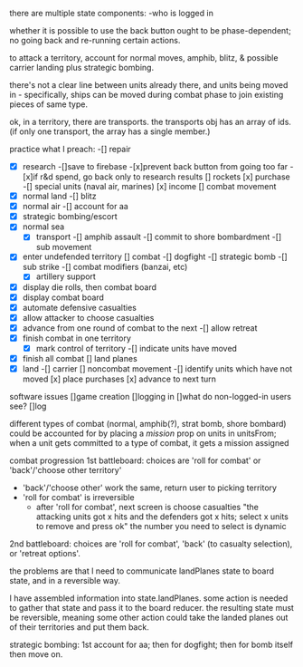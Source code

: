 there are multiple state components:
-who is logged in

whether it is possible to use the back button ought to be phase-dependent; no going back and re-running certain actions.

to attack a territory,
account for normal moves, amphib, blitz, & possible carrier landing
plus strategic bombing.

there's not a clear line between units already there, and units being moved in - specifically, ships can be moved during combat phase to join existing pieces of same type.

ok, in a territory, there are transports. the transports obj has an array of ids. (if only one transport, the array has a single member.)

practice what I preach:
-[] repair
-[x] research
  -[]save to firebase
  -[x]prevent back button from going too far
  -[x]if r&d spend, go back only to research results
[] rockets
[x] purchase
  -[] special units (naval air, marines)
[x] income
[] combat movement
 -[x] normal land
   -[] blitz
 -[x] normal air
   -[] account for aa
 -[x] strategic bombing/escort
 -[x] normal sea
   -[x] transport
   -[] amphib assault
   -[] commit to shore bombardment
   -[] sub movement
 -[x] enter undefended territory
[] combat
  -[] dogfight
  -[] strategic bomb
  -[] sub strike
  -[] combat modifiers (banzai, etc)
   -[x] artillery support
  -[x] display die rolls, then combat board
  -[x] display combat board
  -[x] automate defensive casualties
  -[x] allow attacker to choose casualties
  -[x] advance from one round of combat to the next
  -[] allow retreat
  -[x] finish combat in one territory
    -[x] mark control of territory
    -[] indicate units have moved
  -[x] finish all combat
[] land planes
  -[x] land
  -[] carrier
[] noncombat movement
  -[] identify units which have not moved
[x] place purchases
[x] advance to next turn

software issues
[]game creation
[]logging in
[]what do non-logged-in users see?
[]log


different types of combat (normal, amphib(?), strat bomb, shore bombard)
could be accounted for by placing a _mission_ prop on units in unitsFrom; when a unit gets committed to a type of combat, it gets a mission assigned

combat progression
1st battleboard: choices are 'roll for combat' or 'back'/'choose other territory'
* 'back'/'choose other' work the same, return user to picking territory
* 'roll for combat' is irreversible 
  * after 'roll for combat', next screen is choose casualties
  "the attacking units got x hits and the defenders got x hits; select x units to remove and press ok"
  the number you need to select is dynamic

2nd battleboard: choices are 'roll for combat', 'back' (to casualty selection), or 'retreat options'.

the problems are that I need to communicate landPlanes state to board state, and in a reversible way.

I have assembled information into state.landPlanes. some action is needed to gather that state and pass it to the board reducer. the resulting state must be reversible, meaning some other action could take the landed planes out of their territories and put them back. 

strategic bombing: 1st account for aa; then for dogfight; then for bomb itself
then move on. 
